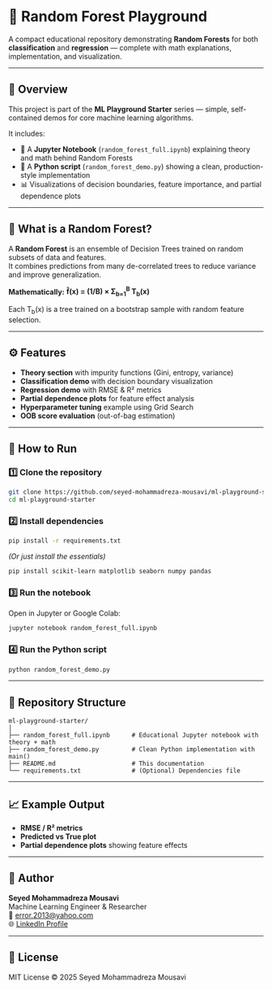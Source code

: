 # 🌲 Random Forest Playground
A compact educational repository demonstrating **Random Forests** for both **classification** and **regression** — complete with math explanations, implementation, and visualization.

---

## 📘 Overview
This project is part of the **ML Playground Starter** series — simple, self-contained demos for core machine learning algorithms.

It includes:
- 📗 A **Jupyter Notebook** (`random_forest_full.ipynb`) explaining theory and math behind Random Forests  
- 🐍 A **Python script** (`random_forest_demo.py`) showing a clean, production-style implementation  
- 📊 Visualizations of decision boundaries, feature importance, and partial dependence plots  

---

## 🧠 What is a Random Forest?
A **Random Forest** is an ensemble of Decision Trees trained on random subsets of data and features.  
It combines predictions from many de-correlated trees to reduce variance and improve generalization.

**Mathematically:**
**f̂(x) = (1/B) × Σ<sub>b=1</sub><sup>B</sup> T<sub>b</sub>(x)** 

Each T<sub>b</sub>(x) is a tree trained on a bootstrap sample with random feature selection.

---

## ⚙️ Features
- **Theory section** with impurity functions (Gini, entropy, variance)
- **Classification demo** with decision boundary visualization  
- **Regression demo** with RMSE & R² metrics  
- **Partial dependence plots** for feature effect analysis  
- **Hyperparameter tuning** example using Grid Search  
- **OOB score evaluation** (out-of-bag estimation)  

---

## 🚀 How to Run

### 1️⃣ Clone the repository
```bash
git clone https://github.com/seyed-mohammadreza-mousavi/ml-playground-starter.git
cd ml-playground-starter
```

### 2️⃣ Install dependencies
```bash
pip install -r requirements.txt
```
*(Or just install the essentials)*
```bash
pip install scikit-learn matplotlib seaborn numpy pandas
```

### 3️⃣ Run the notebook
Open in Jupyter or Google Colab:
```bash
jupyter notebook random_forest_full.ipynb
```

### 4️⃣ Run the Python script
```bash
python random_forest_demo.py
```

---

## 🧩 Repository Structure
```
ml-playground-starter/
│
├── random_forest_full.ipynb      # Educational Jupyter notebook with theory + math
├── random_forest_demo.py         # Clean Python implementation with main()
├── README.md                     # This documentation
└── requirements.txt              # (Optional) Dependencies file
```

---

## 📈 Example Output
- **RMSE / R² metrics**
- **Predicted vs True plot**
- **Partial dependence plots** showing feature effects

---

## 👤 Author
**Seyed Mohammadreza Mousavi**  
Machine Learning Engineer & Researcher  
📧 [error.2013@yahoo.com](mailto:error.2013@yahoo.com)  
🌐 [LinkedIn Profile](https://www.linkedin.com/in/seyed-mohammadreza-mousavi)  

---

## 🧾 License
MIT License © 2025 Seyed Mohammadreza Mousavi
